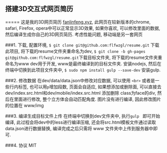 
## 搭建3D交互式网页简历
=====
这是我的3D网页简历 [fanlinfeng.xyz](http://fanlinfeng.xyz), 此网页在较新版本的chrome, safari, Firefox, opera中可以正常显示3D效果, 如果你喜欢, 可以修改里面的数据, 然后编译生成你自己的3D网页简历.
考虑性能问题, 移动端是另一套网页

###1. 下载, 配置环境,
```$ git clone git@github.com:flfwzgl/resume.git``` 下载此项目, 将下载的resume文件夹重命名为dev, 
```$ git clone -b gh-pages git@github.com:flfwzgl/resume.git```下载目标文件夹, 将下载的resume文件夹重命名为www
dev用于开发, www是最终编译到的目标文件夹.
安装nodejs, 然后在终端中切换到此项目文件夹中, ```$ sudo npm install gulp --save-dev``` 安装gulp.

###2. 修改数据
在dev/data/data.json中修改对应数据, 可以使用 ```<br>``` 或者是一些行内标签, 也可以用```p```增加段数, 页面会自适应, 如果想添加或删除面, 可以直接去dev/index.src.html和dev/mobile/index.src.html 添加删除 class为face的div, 然后在里面进行修改, 整个立方体会自动匹配角度.
图片没有进行编译, 因此修改图片的位置在 www/img

###3. 编译生成目标文件上传
在终端中切换到dev文件夹中, 执行```gulp ``` 即可开始编译, 此过程会将dev中的less进行编译压缩, 还会将src.html模板文件通过读取data.json进行数据替换, 编译完成之后只需将 www 文件夹中上传到服务器中即可.

###4. 协议
MIT